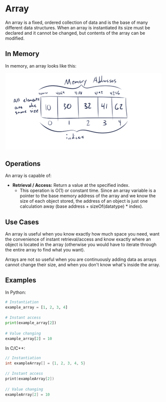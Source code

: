 # Array

An array is a fixed, ordered collection of data and is the base of many different data structures. When an array is instantiated its size must be declared and it cannot be changed, but contents of the array can be modified.

## In Memory

In memory, an array looks like this:

![Image of Array in memory](images/array.png)

## Operations

An array is capable of:

* **Retrieval / Access:** Return a value at the specified index.
    * This operation is O(1) or constant time. Since an array variable is a pointer to the base memory address of the array and we know the size of each object stored, the address of an object is just one calculation away (base address + sizeOf(datatype) * index).

## Use Cases

An array is useful when you know exactly how much space you need, want the convenience of instant retrieval/access and know exactly where an object is located in the array (otherwise you would have to iterate through the entire array to find what you want).

Arrays are not so useful when you are continuously adding data as arrays cannot change their size, and when you don't know what's inside the array.

## Examples

In Python:

```python
# Instantiation
example_array = [1, 2, 3, 4]

# Instant access
print(example_array[2])

# Value changing
example_array[2] = 10
```

In C/C++:

```C++
// Instantiation
int exampleArray[] = {1, 2, 3, 4, 5}

// Instant access
print(exampleArray[2])

// Value changing
exampleArray[2] = 10
```

